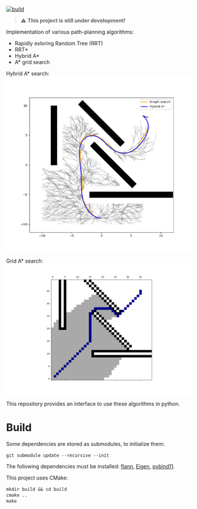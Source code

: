 [![build](https://github.com/lfilipozzi/PathPlanning/actions/workflows/build.yml/badge.svg)](https://github.com/lfilipozzi/PathPlanning/actions/workflows/build.yml)

> :warning: **This project is still under development!**

Implementation of various path-planning algorithms:
- Rapidly exloring Random Tree (RRT)
- RRT*
- Hybrid A*
- A* grid search

Hybrid A* search:
![Hybrid A*](ressources/hybrid_a_star.png)

Grid A* search:
![Hybrid A*](ressources/grid_a_star.png)

This repository provides an interface to use these algorithms in python.

Build
=========
Some dependencies are stored as submodules, to initialize them:
```shell
git submodule update --recursive --init
```
The following dependencies must be installed: 
[flann](https://github.com/flann-lib/flann), 
[Eigen](https://eigen.tuxfamily.org/index.php?title=Main_Page), 
[pybind11](https://pybind11.readthedocs.io/en/stable/index.html).

This project uses CMake:
```shell
mkdir build && cd build
cmake ..
make 
```
